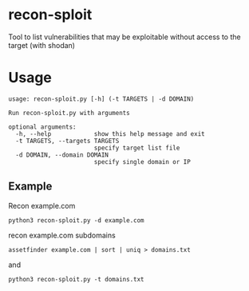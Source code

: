 # recon-sploit
Tool to list vulnerabilities that may be exploitable without access to the target (with shodan)

# Usage
```
usage: recon-sploit.py [-h] (-t TARGETS | -d DOMAIN)

Run recon-sploit.py with arguments

optional arguments:
  -h, --help            show this help message and exit
  -t TARGETS, --targets TARGETS
                        specify target list file
  -d DOMAIN, --domain DOMAIN
                        specify single domain or IP
```

## Example
Recon example.com
```
python3 recon-sploit.py -d example.com 
```

recon example.com subdomains
```
assetfinder example.com | sort | uniq > domains.txt  
```
and
```
python3 recon-sploit.py -t domains.txt
``` 




